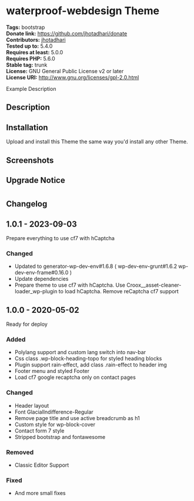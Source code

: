 # waterproof-webdesign Theme #
**Tags:** bootstrap  
**Donate link:** https://github.com/jhotadhari/donate  
**Contributors:** [jhotadhari](https://profiles.wordpress.org/jhotadhari/)  
**Tested up to:** 5.4.0  
**Requires at least:** 5.0.0  
**Requires PHP:** 5.6.0  
**Stable tag:** trunk  
**License:** GNU General Public License v2 or later  
**License URI:** http://www.gnu.org/licenses/gpl-2.0.html  

Example Description


## Description ##


## Installation ##
Upload and install this Theme the same way you'd install any other Theme.


## Screenshots ##


## Upgrade Notice ##



# 
## Changelog ##

## 1.0.1 - 2023-09-03
Prepare everything to use cf7 with hCaptcha

### Changed
- Updated to generator-wp-dev-env#1.6.8 ( wp-dev-env-grunt#1.6.2 wp-dev-env-frame#0.16.0 )
- Update dependencies
- Prepare theme to use cf7 with hCaptcha. Use Croox__asset-cleaner-loader_wp-plugin to load hCaptcha. Remove reCaptcha cf7 support

## 1.0.0 - 2020-05-02
Ready for deploy

### Added
- Polylang support and custom lang switch into nav-bar
- Css class .wp-block-heading-topo for styled heading blocks
- Plugin support rain-effect, add class .rain-effect to header img
- Footer menu and styled Footer
- Load cf7 google recaptcha only on contact pages

### Changed
- Header layout
- Font GlacialIndifference-Regular
- Remove page title and use active breadcrumb as h1
- Custom style for wp-block-cover
- Contact form 7 style
- Stripped bootstrap and fontawesome

### Removed
- Classic Editor Support

### Fixed
- And more small fixes
